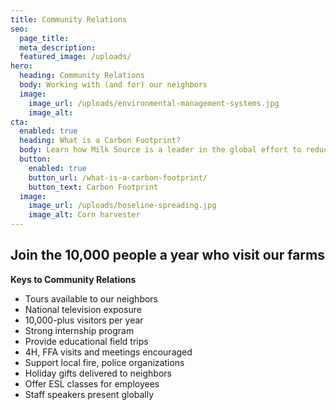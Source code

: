 ```yaml
---
title: Community Relations
seo:
  page_title:
  meta_description:
  featured_image: /uploads/
hero:
  heading: Community Relations
  body: Working with (and for) our neighbors
  image:
    image_url: /uploads/environmental-management-systems.jpg
    image_alt:
cta:
  enabled: true
  heading: What is a Carbon Footprint?
  body: Learn how Milk Source is a leader in the global effort to reduce emissions.
  button:
    enabled: true
    button_url: /what-is-a-carbon-footprint/
    button_text: Carbon Footprint
  image:
    image_url: /uploads/hoseline-spreading.jpg
    image_alt: Corn harvester
---
```


## Join the 10,000 people a year who visit our farms

**Keys to Community Relations**

* Tours available to our neighbors
* National television exposure  
* 10,000-plus visitors per year
* Strong internship program
* Provide educational field trips
* 4H, FFA visits and meetings encouraged
* Support local fire, police organizations
* Holiday gifts delivered to neighbors
* Offer ESL classes for employees
* Staff speakers present globally